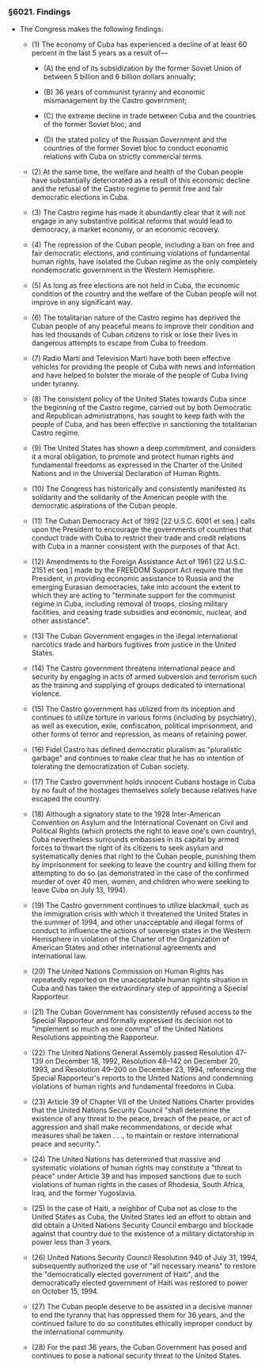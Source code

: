 ### §6021. Findings
* The Congress makes the following findings:

  * (1) The economy of Cuba has experienced a decline of at least 60 percent in the last 5 years as a result of—

    * (A) the end of its subsidization by the former Soviet Union of between 5 billion and 6 billion dollars annually;

    * (B) 36 years of communist tyranny and economic mismanagement by the Castro government;

    * (C) the extreme decline in trade between Cuba and the countries of the former Soviet bloc; and

    * (D) the stated policy of the Russian Government and the countries of the former Soviet bloc to conduct economic relations with Cuba on strictly commercial terms.


  * (2) At the same time, the welfare and health of the Cuban people have substantially deteriorated as a result of this economic decline and the refusal of the Castro regime to permit free and fair democratic elections in Cuba.

  * (3) The Castro regime has made it abundantly clear that it will not engage in any substantive political reforms that would lead to democracy, a market economy, or an economic recovery.

  * (4) The repression of the Cuban people, including a ban on free and fair democratic elections, and continuing violations of fundamental human rights, have isolated the Cuban regime as the only completely nondemocratic government in the Western Hemisphere.

  * (5) As long as free elections are not held in Cuba, the economic condition of the country and the welfare of the Cuban people will not improve in any significant way.

  * (6) The totalitarian nature of the Castro regime has deprived the Cuban people of any peaceful means to improve their condition and has led thousands of Cuban citizens to risk or lose their lives in dangerous attempts to escape from Cuba to freedom.

  * (7) Radio Marti and Television Marti have both been effective vehicles for providing the people of Cuba with news and information and have helped to bolster the morale of the people of Cuba living under tyranny.

  * (8) The consistent policy of the United States towards Cuba since the beginning of the Castro regime, carried out by both Democratic and Republican administrations, has sought to keep faith with the people of Cuba, and has been effective in sanctioning the totalitarian Castro regime.

  * (9) The United States has shown a deep commitment, and considers it a moral obligation, to promote and protect human rights and fundamental freedoms as expressed in the Charter of the United Nations and in the Universal Declaration of Human Rights.

  * (10) The Congress has historically and consistently manifested its solidarity and the solidarity of the American people with the democratic aspirations of the Cuban people.

  * (11) The Cuban Democracy Act of 1992 [22 U.S.C. 6001 et seq.] calls upon the President to encourage the governments of countries that conduct trade with Cuba to restrict their trade and credit relations with Cuba in a manner consistent with the purposes of that Act.

  * (12) Amendments to the Foreign Assistance Act of 1961 [22 U.S.C. 2151 et seq.] made by the FREEDOM Support Act require that the President, in providing economic assistance to Russia and the emerging Eurasian democracies, take into account the extent to which they are acting to "terminate support for the communist regime in Cuba, including removal of troops, closing military facilities, and ceasing trade subsidies and economic, nuclear, and other assistance".

  * (13) The Cuban Government engages in the illegal international narcotics trade and harbors fugitives from justice in the United States.

  * (14) The Castro government threatens international peace and security by engaging in acts of armed subversion and terrorism such as the training and supplying of groups dedicated to international violence.

  * (15) The Castro government has utilized from its inception and continues to utilize torture in various forms (including by psychiatry), as well as execution, exile, confiscation, political imprisonment, and other forms of terror and repression, as means of retaining power.

  * (16) Fidel Castro has defined democratic pluralism as "pluralistic garbage" and continues to make clear that he has no intention of tolerating the democratization of Cuban society.

  * (17) The Castro government holds innocent Cubans hostage in Cuba by no fault of the hostages themselves solely because relatives have escaped the country.

  * (18) Although a signatory state to the 1928 Inter-American Convention on Asylum and the International Covenant on Civil and Political Rights (which protects the right to leave one's own country), Cuba nevertheless surrounds embassies in its capital by armed forces to thwart the right of its citizens to seek asylum and systematically denies that right to the Cuban people, punishing them by imprisonment for seeking to leave the country and killing them for attempting to do so (as demonstrated in the case of the confirmed murder of over 40 men, women, and children who were seeking to leave Cuba on July 13, 1994).

  * (19) The Castro government continues to utilize blackmail, such as the immigration crisis with which it threatened the United States in the summer of 1994, and other unacceptable and illegal forms of conduct to influence the actions of sovereign states in the Western Hemisphere in violation of the Charter of the Organization of American States and other international agreements and international law.

  * (20) The United Nations Commission on Human Rights has repeatedly reported on the unacceptable human rights situation in Cuba and has taken the extraordinary step of appointing a Special Rapporteur.

  * (21) The Cuban Government has consistently refused access to the Special Rapporteur and formally expressed its decision not to "implement so much as one comma" of the United Nations Resolutions appointing the Rapporteur.

  * (22) The United Nations General Assembly passed Resolution 47–139 on December 18, 1992, Resolution 48–142 on December 20, 1993, and Resolution 49–200 on December 23, 1994, referencing the Special Rapporteur's reports to the United Nations and condemning violations of human rights and fundamental freedoms in Cuba.

  * (23) Article 39 of Chapter VII of the United Nations Charter provides that the United Nations Security Council "shall determine the existence of any threat to the peace, breach of the peace, or act of aggression and shall make recommendations, or decide what measures shall be taken .&nbsp;.&nbsp;., to maintain or restore international peace and security.".

  * (24) The United Nations has determined that massive and systematic violations of human rights may constitute a "threat to peace" under Article 39 and has imposed sanctions due to such violations of human rights in the cases of Rhodesia, South Africa, Iraq, and the former Yugoslavia.

  * (25) In the case of Haiti, a neighbor of Cuba not as close to the United States as Cuba, the United States led an effort to obtain and did obtain a United Nations Security Council embargo and blockade against that country due to the existence of a military dictatorship in power less than 3 years.

  * (26) United Nations Security Council Resolution 940 of July 31, 1994, subsequently authorized the use of "all necessary means" to restore the "democratically elected government of Haiti", and the democratically elected government of Haiti was restored to power on October 15, 1994.

  * (27) The Cuban people deserve to be assisted in a decisive manner to end the tyranny that has oppressed them for 36 years, and the continued failure to do so constitutes ethically improper conduct by the international community.

  * (28) For the past 36 years, the Cuban Government has posed and continues to pose a national security threat to the United States.